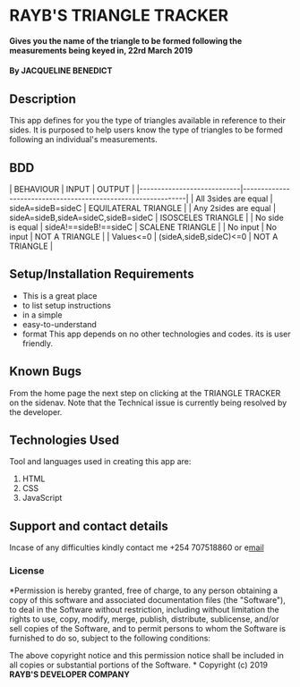 # RAYB'S TRIANGLE TRACKER
#### Gives you the name of the triangle to be formed following the measurements being keyed in, 22rd March 2019
#### By **JACQUELINE BENEDICT**
## Description
This app defines for you the type of triangles available in reference to their sides. It is purposed to help users know the type of triangles to be formed following an individual's measurements.

## BDD

|  BEHAVIOUR                 | INPUT                                | OUTPUT                |
|----------------------------|--------------------------------------------------------------|
|  All 3sides are equal      | sideA=sideB=sideC                    | EQUILATERAL TRIANGLE  |
|  Any 2sides are equal      | sideA=sideB,sideA=sideC,sideB=sideC  | ISOSCELES TRIANGLE    |
|  No side is equal          | sideA!==sideB!==sideC                | SCALENE TRIANGLE      |
|  No input                  | No input                             | NOT A TRIANGLE        |
|  Values<=0                 | (sideA,sideB,sideC)<=0               | NOT A TRIANGLE        |

## Setup/Installation Requirements
* This is a great place
* to list setup instructions
* in a simple
* easy-to-understand
* format
This app depends on no other technologies and codes.
its is user friendly.
## Known Bugs
From the home page the next step on clicking at the TRIANGLE TRACKER on the sidenav. Note that the Technical issue is currently being resolved by the developer.
## Technologies Used
Tool and languages used in creating this app are:
1. HTML
2. CSS
3. JavaScript
## Support and contact details
Incase of any difficulties kindly contact me +254 707518860 or e[mail](jacqulinewangu@gmail.com)
### License
*Permission is hereby granted, free of charge, to any person obtaining a copy
of this software and associated documentation files (the "Software"), to deal
in the Software without restriction, including without limitation the rights
to use, copy, modify, merge, publish, distribute, sublicense, and/or sell
copies of the Software, and to permit persons to whom the Software is
furnished to do so, subject to the following conditions:

The above copyright notice and this permission notice shall be included in
all copies or substantial portions of the Software.
*
Copyright (c) 2019 **RAYB'S DEVELOPER COMPANY**
